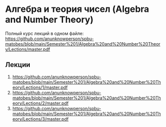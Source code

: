 # Алгебра и теория чисел (Algebra and Number Theory)

Полный курс лекций в одном файле: https://github.com/anunknowperson/spbu-matobes/blob/main/Semester%201/Algebra%20and%20Number%20Theory/Lections/master.pdf

## Лекции
1. https://github.com/anunknowperson/spbu-matobes/blob/main/Semester%201/Algebra%20and%20Number%20Theory/Lections/1/master.pdf
2. https://github.com/anunknowperson/spbu-matobes/blob/main/Semester%201/Algebra%20and%20Number%20Theory/Lections/2/master.pdf
3. https://github.com/anunknowperson/spbu-matobes/blob/main/Semester%201/Algebra%20and%20Number%20Theory/Lections/3/master.pdf
